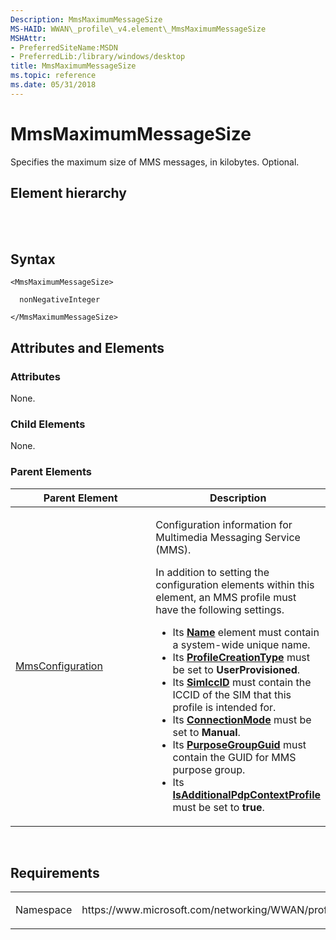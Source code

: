 ```yaml
---
Description: MmsMaximumMessageSize
MS-HAID: WWAN\_profile\_v4.element\_MmsMaximumMessageSize
MSHAttr:
- PreferredSiteName:MSDN
- PreferredLib:/library/windows/desktop
title: MmsMaximumMessageSize
ms.topic: reference
ms.date: 05/31/2018
---
```


# <span id="WWAN_profile_v4.element_MmsMaximumMessageSize"></span>MmsMaximumMessageSize

Specifies the maximum size of MMS messages, in kilobytes. Optional.

## Element hierarchy

[<MBNProfileExt>](element-mbnprofileext.md)  
[<MmsConfiguration>](element-mmsconfiguration.md)  
**<MmsMaximumMessageSize>**

## Syntax

``` syntax
<MmsMaximumMessageSize>

  nonNegativeInteger

</MmsMaximumMessageSize>
```

## <span id="Attributes_and_Elements"></span><span id="attributes_and_elements"></span><span id="ATTRIBUTES_AND_ELEMENTS"></span>Attributes and Elements

### <span id="attributes"></span><span id="ATTRIBUTES"></span>Attributes

None.

### <span id="Child_Elements"></span><span id="child_elements"></span><span id="CHILD_ELEMENTS"></span>Child Elements

None.

### <span id="parent_elements"></span><span id="PARENT_ELEMENTS"></span>Parent Elements

<table>
<colgroup>
<col style="width: 50%" />
<col style="width: 50%" />
</colgroup>
<thead>
<tr class="header">
<th>Parent Element</th>
<th>Description</th>
</tr>
</thead>
<tbody>
<tr class="odd">
<td><a href="element-mmsconfiguration.md">MmsConfiguration</a></td>
<td><p>Configuration information for Multimedia Messaging Service (MMS).</p>
<p>In addition to setting the configuration elements within this element, an MMS profile must have the following settings.</p>
<ul>
<li>Its <a href="element-name.md"><strong>Name</strong></a> element must contain a system-wide unique name.</li>
<li>Its <a href="../mbn/schema_profilecreationtype_mbnprofile_element.md"><strong>ProfileCreationType</strong></a> must be set to <strong>UserProvisioned</strong>.</li>
<li>Its <a href="https://docs.microsoft.com/windows/desktop/api/mbnapi/nf-mbnapi-imbnsubscriberinformation-get_simiccid"><strong>SimIccID</strong></a> must contain the ICCID of the SIM that this profile is intended for.</li>
<li>Its <a href="../mbn/schema_connectionmode_mbnprofile_element.md"><strong>ConnectionMode</strong></a> must be set to <strong>Manual</strong>.</li>
<li>Its <a href="element-purposegroupguid.md"><strong>PurposeGroupGuid</strong></a> must contain the GUID for MMS purpose group.</li>
<li>Its <a href="/previous-versions/windows/desktop/legacy/mt156987(v=vs.85)"><strong>IsAdditionalPdpContextProfile</strong></a> must be set to <strong>true</strong>.</li>
</ul></td>
</tr>
</tbody>
</table>

 

## Requirements

<table>
<colgroup>
<col style="width: 50%" />
<col style="width: 50%" />
</colgroup>
<tbody>
<tr class="odd">
<td><p>Namespace</p></td>
<td><p>https://www.microsoft.com/networking/WWAN/profile/v4</p></td>
</tr>
</tbody>
</table>

 

 



